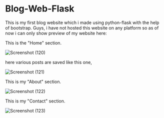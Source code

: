 # Blog-Web-Flask
This is my first blog website which i made using python-flask with the help of bootstrap.
Guys, i have not hosted this website on any platform so as of now i can only show preview of my website here:

This is the "Home" section.

![Screenshot (120)](https://github.com/shubhsundaram/Blog-Web-Flask/assets/108191939/62a0fa2c-fb09-4dc6-832c-7fc80fd97125)

here various posts are saved like this one,

![Screenshot (121)](https://github.com/shubhsundaram/Blog-Web-Flask/assets/108191939/b41f92f3-96d7-469d-93a6-e453dd5f6e9d)

This is my "About" section.

![Screenshot (122)](https://github.com/shubhsundaram/Blog-Web-Flask/assets/108191939/8333ba58-5150-4714-a12f-55ce0cc84c76)

This is my "Contact" section.

![Screenshot (123)](https://github.com/shubhsundaram/Blog-Web-Flask/assets/108191939/65ef5763-cb3b-4241-897f-28dda7402a40)

